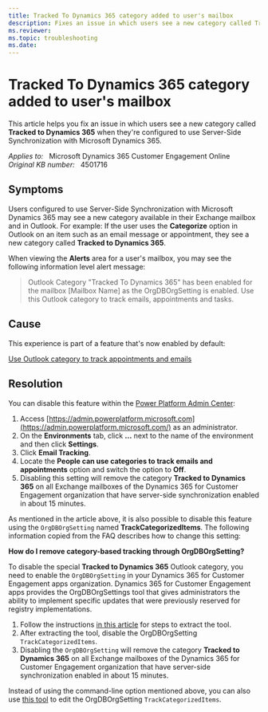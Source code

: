 ```yaml
---
title: Tracked To Dynamics 365 category added to user's mailbox
description: Fixes an issue in which users see a new category called Tracked to Dynamics 365 when they're configured to use Server-Side Synchronization with Microsoft Dynamics 365.
ms.reviewer: 
ms.topic: troubleshooting
ms.date: 
---
```

# Tracked To Dynamics 365 category added to user's mailbox

This article helps you fix an issue in which users see a new category called **Tracked to Dynamics 365** when they're configured to use Server-Side Synchronization with Microsoft Dynamics 365.

_Applies to:_ &nbsp; Microsoft Dynamics 365 Customer Engagement Online  
_Original KB number:_ &nbsp; 4501716

## Symptoms

Users configured to use Server-Side Synchronization with Microsoft Dynamics 365 may see a new category available in their Exchange mailbox and in Outlook. For example: If the user uses the **Categorize** option in Outlook on an item such as an email message or appointment, they see a new category called **Tracked to Dynamics 365**.

When viewing the **Alerts** area for a user's mailbox, you may see the following information level alert message:

> Outlook Category "Tracked To Dynamics 365" has been enabled for the mailbox [Mailbox Name] as the OrgDBOrgSetting is enabled. Use this Outlook category to track emails, appointments and tasks.

## Cause

This experience is part of a feature that's now enabled by default:

[Use Outlook category to track appointments and emails](/power-platform/admin/use-outlook-category-track-appointments-emails)  

## Resolution

You can disable this feature within the [Power Platform Admin Center](https://admin.powerplatform.microsoft.com):

1. Access [https://admin.powerplatform.microsoft.com](https://admin.powerplatform.microsoft.com/) as an administrator.
2. On the **Environments** tab, click **...** next to the name of the environment and then click **Settings**.
3. Click **Email Tracking**.
4. Locate the **People can use categories to track emails and appointments** option and switch the option to **Off**.
5. Disabling this setting will remove the category **Tracked to Dynamics 365** on all Exchange mailboxes of the Dynamics 365 for Customer Engagement organization that have server-side synchronization enabled in about 15 minutes.

As mentioned in the article above, it is also possible to disable this feature using the `OrgDBOrgSetting` named **TrackCategorizedItems**. The following information copied from the FAQ describes how to change this setting:

**How do I remove category-based tracking through OrgDBOrgSetting?**  

To disable the special **Tracked to Dynamics 365** Outlook category, you need to enable the `OrgDBOrgSetting` in your Dynamics 365 for Customer Engagement apps organization. Dynamics 365 for Customer Engagement apps provides the OrgDBOrgSettings tool that gives administrators the ability to implement specific updates that were previously reserved for registry implementations.

1. Follow the instructions [in this article](https://support.microsoft.com/help/2691237/orgdborgsettings-tool-for-microsoft-dynamics-crm) for steps to extract the tool.
2. After extracting the tool, disable the OrgDBOrgSetting `TrackCategorizedItems`.
3. Disabling the `OrgDBOrgSetting` will remove the category **Tracked to Dynamics 365** on all Exchange mailboxes of the Dynamics 365 for Customer Engagement organization that have server-side synchronization enabled in about 15 minutes.

Instead of using the command-line option mentioned above, you can also use [this tool](https://github.com/seanmcne/OrgDbOrgSettings/releases/) to edit the OrgDBOrgSetting `TrackCategorizedItems`.
